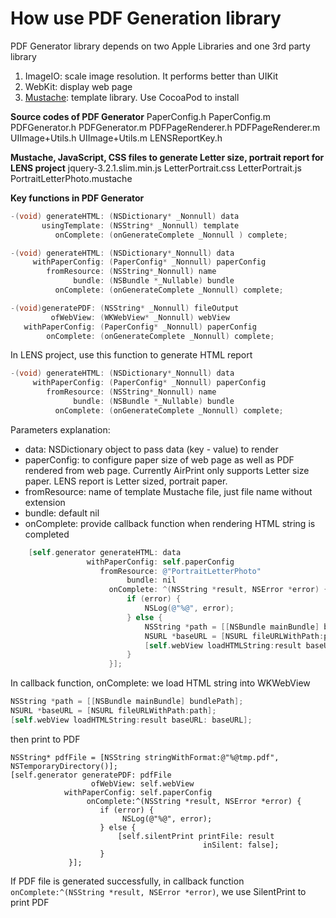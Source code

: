 # How use PDF Generation library

PDF Generator library depends on two Apple Libraries and one 3rd party library
1. ImageIO: scale image resolution. It performs better than UIKit
2. WebKit: display web page
3. [Mustache](https://github.com/groue/GRMustache): template library. Use CocoaPod to install

**Source codes of PDF Generator**
PaperConfig.h 
PaperConfig.m
PDFGenerator.h
PDFGenerator.m
PDFPageRenderer.h
PDFPageRenderer.m
UIImage+Utils.h
UIImage+Utils.m
LENSReportKey.h

**Mustache, JavaScript, CSS files to generate Letter size, portrait report for LENS project**
jquery-3.2.1.slim.min.js
LetterPortrait.css
LetterPortrait.js
PortraitLetterPhoto.mustache

**Key functions in PDF Generator**
```objective-c
-(void) generateHTML: (NSDictionary* _Nonnull) data
       usingTemplate: (NSString* _Nonnull) template
          onComplete: (onGenerateComplete _Nonnull ) complete;

-(void) generateHTML: (NSDictionary*_Nonnull) data
     withPaperConfig: (PaperConfig* _Nonnull) paperConfig
        fromResource: (NSString*_Nonnull) name
              bundle: (NSBundle *_Nullable) bundle
          onComplete: (onGenerateComplete _Nonnull) complete;

-(void)generatePDF: (NSString* _Nonnull) fileOutput
         ofWebView: (WKWebView* _Nonnull) webView
   withPaperConfig: (PaperConfig* _Nonnull) paperConfig
        onComplete: (onGenerateComplete _Nonnull) complete;
```

In LENS project, use this function to generate HTML report
```objective-c
-(void) generateHTML: (NSDictionary*_Nonnull) data
     withPaperConfig: (PaperConfig* _Nonnull) paperConfig
        fromResource: (NSString*_Nonnull) name
              bundle: (NSBundle *_Nullable) bundle
          onComplete: (onGenerateComplete _Nonnull) complete;
```

Parameters explanation:
- data: NSDictionary object to pass data (key - value) to render
- paperConfig: to configure paper size of web page as well as PDF rendered from web page. Currently AirPrint only supports Letter size paper. LENS report is Letter sized, portrait paper.
- fromResource: name of template Mustache file, just file name without extension
- bundle: default nil
- onComplete: provide callback function when rendering HTML string is completed

```objective-c
    [self.generator generateHTML: data
                 withPaperConfig: self.paperConfig
                    fromResource: @"PortraitLetterPhoto"
                          bundle: nil
                      onComplete: ^(NSString *result, NSError *error) {
                          if (error) {
                              NSLog(@"%@", error);
                          } else {
                              NSString *path = [[NSBundle mainBundle] bundlePath];
                              NSURL *baseURL = [NSURL fileURLWithPath:path];
                              [self.webView loadHTMLString:result baseURL: baseURL];
                          }
                      }];
```


In callback function, onComplete: we load HTML string into WKWebView
```objective-c
NSString *path = [[NSBundle mainBundle] bundlePath];
NSURL *baseURL = [NSURL fileURLWithPath:path];
[self.webView loadHTMLString:result baseURL: baseURL];
```

then print to PDF
```
NSString* pdfFile = [NSString stringWithFormat:@"%@tmp.pdf", NSTemporaryDirectory()];
[self.generator generatePDF: pdfFile
                  ofWebView: self.webView
            withPaperConfig: self.paperConfig
                 onComplete:^(NSString *result, NSError *error) {
                    if (error) {
                         NSLog(@"%@", error);
                    } else {
                        [self.silentPrint printFile: result
                                           inSilent: false];
                    }
             }];
```

If PDF file is generated successfully, in callback function ```onComplete:^(NSString *result, NSError *error)```, we use SilentPrint to print PDF
